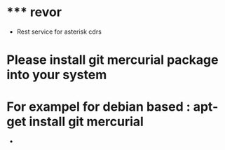 *** revor
=
* Rest service for asterisk cdrs

Please install git mercurial package into your system
=
For exampel for debian based : apt-get install git mercurial
=
*
